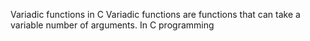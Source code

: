 Variadic functions in C
Variadic functions are functions that can take a variable number of arguments. In C programming
